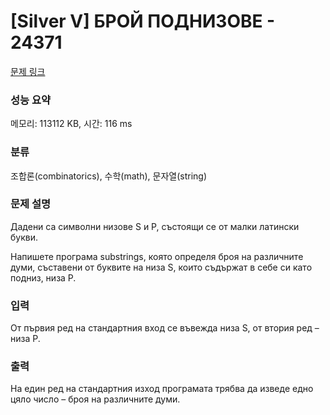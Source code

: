 # [Silver V] БРОЙ ПОДНИЗОВЕ - 24371 

[문제 링크](https://www.acmicpc.net/problem/24371) 

### 성능 요약

메모리: 113112 KB, 시간: 116 ms

### 분류

조합론(combinatorics), 수학(math), 문자열(string)

### 문제 설명

<p>Дадени са символни низове S и P, състоящи се от малки латински букви.</p>

<p>Напишете програма substrings, която определя броя на различните думи, съставени от буквите на низа S, които съдържат в себе си като подниз, низа P.</p>

### 입력 

 <p>От първия ред на стандартния вход се въвежда низа S, от втория ред – низа P.</p>

### 출력 

 <p>На един ред на стандартния изход програмата трябва да изведе едно цяло число – броя на различните думи.</p>

